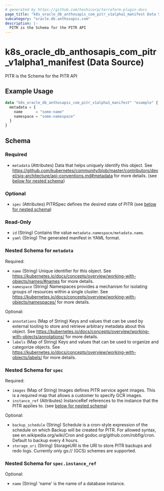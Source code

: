 ```yaml
---
# generated by https://github.com/hashicorp/terraform-plugin-docs
page_title: "k8s_oracle_db_anthosapis_com_pitr_v1alpha1_manifest Data Source - terraform-provider-k8s"
subcategory: "oracle.db.anthosapis.com"
description: |-
  PITR is the Schema for the PITR API
---
```


# k8s_oracle_db_anthosapis_com_pitr_v1alpha1_manifest (Data Source)

PITR is the Schema for the PITR API

## Example Usage

```terraform
data "k8s_oracle_db_anthosapis_com_pitr_v1alpha1_manifest" "example" {
  metadata = {
    name      = "some-name"
    namespace = "some-namespace"
  }
}
```

<!-- schema generated by tfplugindocs -->
## Schema

### Required

- `metadata` (Attributes) Data that helps uniquely identify this object. See https://github.com/kubernetes/community/blob/master/contributors/devel/sig-architecture/api-conventions.md#metadata for more details. (see [below for nested schema](#nestedatt--metadata))

### Optional

- `spec` (Attributes) PITRSpec defines the desired state of PITR (see [below for nested schema](#nestedatt--spec))

### Read-Only

- `id` (String) Contains the value `metadata.namespace/metadata.name`.
- `yaml` (String) The generated manifest in YAML format.

<a id="nestedatt--metadata"></a>
### Nested Schema for `metadata`

Required:

- `name` (String) Unique identifier for this object. See https://kubernetes.io/docs/concepts/overview/working-with-objects/names/#names for more details.
- `namespace` (String) Namespaces provides a mechanism for isolating groups of resources within a single cluster. See https://kubernetes.io/docs/concepts/overview/working-with-objects/namespaces/ for more details.

Optional:

- `annotations` (Map of String) Keys and values that can be used by external tooling to store and retrieve arbitrary metadata about this object. See https://kubernetes.io/docs/concepts/overview/working-with-objects/annotations/ for more details.
- `labels` (Map of String) Keys and values that can be used to organize and categorize objects. See https://kubernetes.io/docs/concepts/overview/working-with-objects/labels/ for more details.


<a id="nestedatt--spec"></a>
### Nested Schema for `spec`

Required:

- `images` (Map of String) Images defines PITR service agent images. This is a required map that allows a customer to specify GCR images.
- `instance_ref` (Attributes) InstanceRef references to the instance that the PITR applies to. (see [below for nested schema](#nestedatt--spec--instance_ref))

Optional:

- `backup_schedule` (String) Schedule is a cron-style expression of the schedule on which Backup will be created for PITR. For allowed syntax, see en.wikipedia.org/wiki/Cron and godoc.org/github.com/robfig/cron. Default to backup every 4 hours.
- `storage_uri` (String) StorageURI is the URI to store PITR backups and redo logs. Currently only gs:// (GCS) schemes are supported.

<a id="nestedatt--spec--instance_ref"></a>
### Nested Schema for `spec.instance_ref`

Optional:

- `name` (String) 'name' is the name of a database instance.
